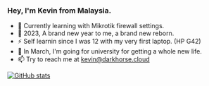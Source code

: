 ### Hey, I'm Kevin from Malaysia.

- 🤔 Currently learning with Mikrotik firewall settings.
- 💬 2023, A brand new year to me, a brand new reborn.
- ⚡ Self learnin since I was 12 with my very first laptop. (HP G42)
- 🌱 In March, I'm going for university for getting a whole new life.
- 📫 Try to reach me at kevin@darkhorse.cloud



[![GitHub stats](https://github-readme-stats.vercel.app/api?username=KevinTan2025&show_icons=true&bg_color=00000000)](https://github.com/anuraghazra/github-readme-stats)

<!--
**KevinTan2025/KevinTan2025** is a ✨ _special_ ✨ repository because its `README.md` (this file) appears on your GitHub profile.

Here are some ideas to get you started:

- 🔭 I’m currently working on ...
- 🌱 I’m currently learning ...
- 👯 I’m looking to collaborate on ...
- 🤔 I’m looking for help with ...
- 💬 Ask me about ...
- 📫 How to reach me: ...
- 😄 Pronouns: ...
- ⚡ Fun fact: ...
-->
